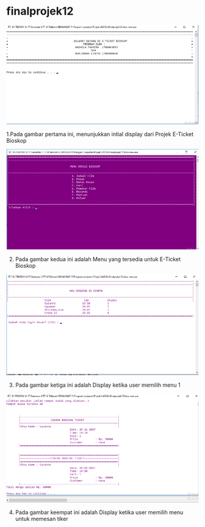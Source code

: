 # finalprojek12

![picture](/images/screenshot1.png)

1.Pada gambar pertama ini, menunjukkan intial display dari Projek E-Ticket Bioskop

![picture](/images/screenshot2.png)

2. Pada gambar kedua ini adalah Menu yang tersedia untuk E-Ticket Bioskop 

![picture](/images/screenshot11.png)

3. Pada gambar ketiga ini adalah Display ketika user memilih menu 1

![picture](/images/screenshot3.png)

4. Pada gambar keempat ini adalah Display ketika user memilih menu untuk memesan tiker 
